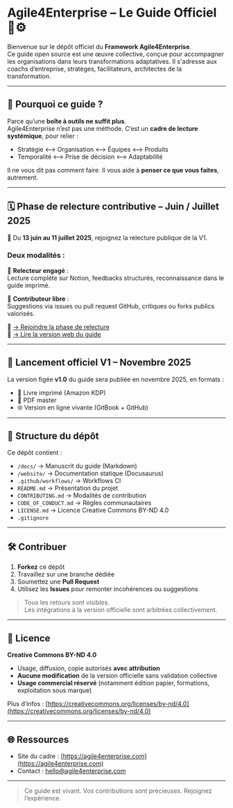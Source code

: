 # Agile4Enterprise – Le Guide Officiel 📘⚙️

Bienvenue sur le dépôt officiel du **Framework Agile4Enterprise**.  
Ce guide open source est une œuvre collective, conçue pour accompagner les organisations dans leurs transformations adaptatives. Il s'adresse aux coachs d’entreprise, stratèges, facilitateurs, architectes de la transformation.

---

## 🎯 Pourquoi ce guide ?

Parce qu’une **boîte à outils ne suffit plus**.  
Agile4Enterprise n’est pas une méthode. C’est un **cadre de lecture systémique**, pour relier :

- Stratégie ⟷ Organisation ⟷ Équipes ⟷ Produits
- Temporalité ⟷ Prise de décision ⟷ Adaptabilité

Il ne vous dit pas comment faire. Il vous aide à **penser ce que vous faites**, autrement.

---

## 🗓️ Phase de relecture contributive – Juin / Juillet 2025

📅 Du **13 juin au 11 juillet 2025**, rejoignez la relecture publique de la V1.

### Deux modalités :
🔹 **Relecteur engagé** :  
Lecture complète sur Notion, feedbacks structurés, reconnaissance dans le guide imprimé.

🔸 **Contributeur libre** :  
Suggestions via issues ou pull request GitHub, critiques ou forks publics valorisés.

📩 [→ Rejoindre la phase de relecture](https://agile4enterprise.com/lancement)  
📖 [→ Lire la version web du guide](https://agile4enterprise.github.io/guide/docs)

---

## 🚀 Lancement officiel V1 – Novembre 2025

La version figée **v1.0** du guide sera publiée en novembre 2025, en formats :

- 📕 Livre imprimé (Amazon KDP)
- 📄 PDF master
- 🌐 Version en ligne vivante (GitBook + GitHub)

---

## 📂 Structure du dépôt

Ce dépôt contient :

- `/docs/` → Manuscrit du guide (Markdown)
- `/website/` → Documentation statique (Docusaurus)
- `.github/workflows/` → Workflows CI
- `README.md` → Présentation du projet
- `CONTRIBUTING.md` → Modalités de contribution
- `CODE_OF_CONDUCT.md` → Règles communautaires
- `LICENSE.md` → Licence Creative Commons BY-ND 4.0
- `.gitignore`

---

## 🛠 Contribuer

1. **Forkez** ce dépôt
2. Travaillez sur une branche dédiée
3. Soumettez une **Pull Request**
4. Utilisez les **Issues** pour remonter incohérences ou suggestions

> Tous les retours sont visibles.  
> Les intégrations à la version officielle sont arbitrées collectivement.

---

## 📄 Licence

**Creative Commons BY-ND 4.0**  
- Usage, diffusion, copie autorisés **avec attribution**  
- **Aucune modification** de la version officielle sans validation collective  
- **Usage commercial réservé** (notamment édition papier, formations, exploitation sous marque)

Plus d’infos : [https://creativecommons.org/licenses/by-nd/4.0](https://creativecommons.org/licenses/by-nd/4.0)

---

## 🌐 Ressources

- Site du cadre : [https://agile4enterprise.com](https://agile4enterprise.com)
- Contact : hello@agile4enterprise.com

---

> Ce guide est vivant. Vos contributions sont précieuses. Rejoignez l’expérience.
